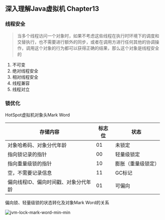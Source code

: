 ## 深入理解Java虚拟机 Chapter13

### 线程安全
>当多个线程访问一个对象时，如果不考虑这些线程在执行时环境下的调度和交替执行，也不需要进行额外的同步，或者在调用方进行任何其他的协调操作，调用这个对象的行为都可以获得正确的结果，那么这个对象是线程安全的

1. 不可变
1. 绝对线程安全
1. 相对线程安全
1. 线程兼容
1. 线程对立

### 锁优化
HotSpot虚拟机对象头Mark Word

存储内容 | 标志位 | 状态
-----|---|-----
对象哈希码、对象分代年龄 | 01 | 未锁定
指向锁记录的指针 | 00 | 轻量级锁定
指向重量级锁的指针 | 10 | 膨胀（重量级锁定）
空，不需要记录信息 | 11 | GC标记
偏向线程ID、偏向时间戳、对象分代年龄 | 01 | 可偏向

偏向锁、轻量级锁的状态转化及对象Mark Word的关系

![jvm-lock-mark-word-min-min](https://s0.wailian.download/2019/04/24/jvm-lock-mark-word-min-min.png)